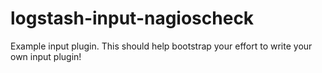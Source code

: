 # logstash-input-nagioscheck
Example input plugin. This should help bootstrap your effort to write your own input plugin!

